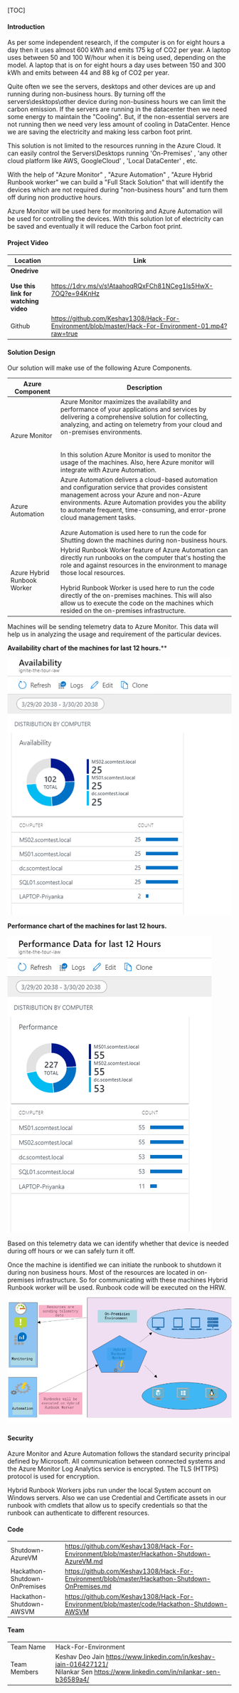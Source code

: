 [TOC]

#### Introduction

As per some independent research, if the computer is on for eight hours a day then it uses almost 600 kWh and emits 175 kg of CO2 per year. A laptop uses between 50 and 100 W/hour when it is being used, depending on the model. A laptop that is on for eight hours a day uses between 150 and 300 kWh and emits between 44 and 88 kg of CO2 per year. 

Quite often we see the servers, desktops and other devices are up and running during non-business hours. By turning off the servers\desktops\other device during non-business hours we can limit the carbon emission. If the servers are running in the datacenter then we need some energy to maintain the "Cooling". But, if the non-essential servers are not running then we need very less amount of cooling in DataCenter. Hence we are saving the electricity and making less carbon foot print. 

This solution is not limited to the resources running in the Azure Cloud. It can easily control the Servers\Desktops running 'On-Premises' , 'any other cloud platform like AWS, GoogleCloud' , 'Local DataCenter' , etc. 

With the help of "Azure Monitor" , "Azure Automation" , "Azure Hybrid Runbook worker" we can build a "Full Stack Solution" that will identify the devices which are not required during "non-business hours" and turn them off during non productive hours. 

Azure Monitor will be used here for monitoring and Azure Automation will be used for controlling the devices. With this solution lot of electricity can be saved and eventually it will reduce the Carbon foot print.



#### Project Video 

| Location                                                 | Link                                                         |
| -------------------------------------------------------- | ------------------------------------------------------------ |
| **Onedrive<br /><br />Use this link for watching video** | https://1drv.ms/v/s!AtaahoqRQxFCh81NCeg1ls5HwX-7OQ?e=94KnHz  |
| Github                                                   | https://github.com/Keshav1308/Hack-For-Environment/blob/master/Hack-For-Environment-01.mp4?raw=true |



#### Solution Design

Our solution will make use of the following Azure Components. 

| Azure Component             | Description                                                  |
| --------------------------- | ------------------------------------------------------------ |
| Azure Monitor               | Azure Monitor maximizes the availability and performance of your applications and services by delivering a comprehensive solution for collecting, analyzing, and acting on telemetry from your cloud and on-premises environments.<br /><br /><br />In this solution Azure Monitor is used to monitor the usage of the machines. Also, here Azure monitor will integrate with Azure Automation. |
| Azure Automation            | Azure Automation delivers a cloud-based automation and configuration service that provides consistent management across your Azure and non-Azure environments. Azure Automation provides you the ability to automate frequent, time-consuming, and error-prone cloud management tasks.<br /><br />Azure Automation is used here to run the code for Shutting down the machines during non-business hours. |
| Azure Hybrid Runbook Worker | Hybrid Runbook Worker feature of Azure Automation can directly run runbooks on the computer that's hosting the role and against resources in the environment to manage those local resources. <br /><br />Hybrid Runbook Worker is used here to run the code directly of the on-premises machines.  This will also allow us to execute the code on the machines which resided on the on-premises infrastructure. |

Machines will be sending telemetry data to Azure Monitor. This data will help us in analyzing the usage and requirement of the particular devices.  

**Availability chart of the machines for last 12 hours.**** 

 ![](./Images/Availability_Dashboard.png)
 
 **Performance chart of the machines for last 12 hours.** 

![](./Images/Performance_Dashboard.png)

Based on this telemetry data we can identify whether that device is needed during off hours or we can safely turn it off.

Once the machine is identified we can initiate the runbook to shutdown it during non business hours. Most of the resources are located in on-premises infrastructure.  So for communicating with these machines Hybrid Runbook worker will be used.  Runbook code will be executed on the HRW. 



![](./Images/Architecture.PNG)



##### 

#### Security 

Azure Monitor and Azure Automation follows the standard security principal defined by Microsoft.  All communication between connected systems and the  Azure Monitor Log Analytics service is encrypted. The TLS (HTTPS) protocol is used for encryption. 

Hybrid Runbook Workers jobs run under the local System account on Windows servers. Also we can use Credential and Certificate assets in our runbook with cmdlets that allow us to specify credentials so that the runbook can authenticate to different resources.

#### Code 

|                               |                                                              |
| ----------------------------- | ------------------------------------------------------------ |
| Shutdown-AzureVM              | https://github.com/Keshav1308/Hack-For-Environment/blob/master/Hackathon-Shutdown-AzureVM.md |
| Hackathon-Shutdown-OnPremises | https://github.com/Keshav1308/Hack-For-Environment/blob/master/Hackathon-Shutdown-OnPremises.md |
| Hackathon-Shutdown-AWSVM      | https://github.com/Keshav1308/Hack-For-Environment/blob/master/code/Hackathon-Shutdown-AWSVM



#### Team 

|              |                                                              |
| ------------ | ------------------------------------------------------------ |
| Team Name    | Hack-For-Environment                                         |
| Team Members | Keshav Deo Jain  https://www.linkedin.com/in/keshav-jain-016427121/<br /> Nilankar Sen https://www.linkedin.com/in/nilankar-sen-b36589a4/ |

